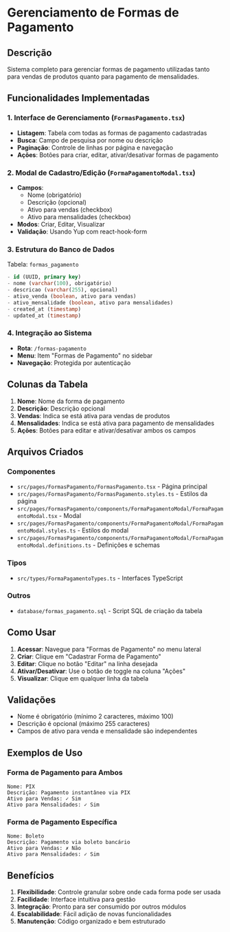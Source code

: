 # Gerenciamento de Formas de Pagamento

## Descrição
Sistema completo para gerenciar formas de pagamento utilizadas tanto para vendas de produtos quanto para pagamento de mensalidades.

## Funcionalidades Implementadas

### 1. Interface de Gerenciamento (`FormasPagamento.tsx`)
- **Listagem**: Tabela com todas as formas de pagamento cadastradas
- **Busca**: Campo de pesquisa por nome ou descrição
- **Paginação**: Controle de linhas por página e navegação
- **Ações**: Botões para criar, editar, ativar/desativar formas de pagamento

### 2. Modal de Cadastro/Edição (`FormaPagamentoModal.tsx`)
- **Campos**:
  - Nome (obrigatório)
  - Descrição (opcional)
  - Ativo para vendas (checkbox)
  - Ativo para mensalidades (checkbox)
- **Modos**: Criar, Editar, Visualizar
- **Validação**: Usando Yup com react-hook-form

### 3. Estrutura do Banco de Dados
Tabela: `formas_pagamento`
```sql
- id (UUID, primary key)
- nome (varchar(100), obrigatório)
- descricao (varchar(255), opcional)
- ativo_venda (boolean, ativo para vendas)
- ativo_mensalidade (boolean, ativo para mensalidades)
- created_at (timestamp)
- updated_at (timestamp)
```

### 4. Integração ao Sistema
- **Rota**: `/formas-pagamento`
- **Menu**: Item "Formas de Pagamento" no sidebar
- **Navegação**: Protegida por autenticação

## Colunas da Tabela

1. **Nome**: Nome da forma de pagamento
2. **Descrição**: Descrição opcional
3. **Vendas**: Indica se está ativa para vendas de produtos
4. **Mensalidades**: Indica se está ativa para pagamento de mensalidades
5. **Ações**: Botões para editar e ativar/desativar ambos os campos

## Arquivos Criados

### Componentes
- `src/pages/FormasPagamento/FormasPagamento.tsx` - Página principal
- `src/pages/FormasPagamento/FormasPagamento.styles.ts` - Estilos da página
- `src/pages/FormasPagamento/components/FormaPagamentoModal/FormaPagamentoModal.tsx` - Modal
- `src/pages/FormasPagamento/components/FormaPagamentoModal/FormaPagamentoModal.styles.ts` - Estilos do modal
- `src/pages/FormasPagamento/components/FormaPagamentoModal/FormaPagamentoModal.definitions.ts` - Definições e schemas

### Tipos
- `src/types/FormaPagamentoTypes.ts` - Interfaces TypeScript

### Outros
- `database/formas_pagamento.sql` - Script SQL de criação da tabela

## Como Usar

1. **Acessar**: Navegue para "Formas de Pagamento" no menu lateral
2. **Criar**: Clique em "Cadastrar Forma de Pagamento"
3. **Editar**: Clique no botão "Editar" na linha desejada
4. **Ativar/Desativar**: Use o botão de toggle na coluna "Ações"
5. **Visualizar**: Clique em qualquer linha da tabela

## Validações

- Nome é obrigatório (mínimo 2 caracteres, máximo 100)
- Descrição é opcional (máximo 255 caracteres)
- Campos de ativo para venda e mensalidade são independentes

## Exemplos de Uso

### Forma de Pagamento para Ambos
```
Nome: PIX
Descrição: Pagamento instantâneo via PIX
Ativo para Vendas: ✓ Sim
Ativo para Mensalidades: ✓ Sim
```

### Forma de Pagamento Específica
```
Nome: Boleto
Descrição: Pagamento via boleto bancário
Ativo para Vendas: ✗ Não
Ativo para Mensalidades: ✓ Sim
```

## Benefícios

1. **Flexibilidade**: Controle granular sobre onde cada forma pode ser usada
2. **Facilidade**: Interface intuitiva para gestão
3. **Integração**: Pronto para ser consumido por outros módulos
4. **Escalabilidade**: Fácil adição de novas funcionalidades
5. **Manutenção**: Código organizado e bem estruturado
